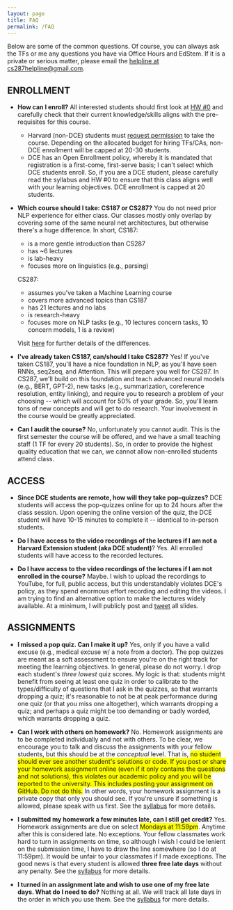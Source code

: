 ```yaml
---
layout: page
title: FAQ
permalink: /FAQ
---
```


Below are some of the common questions. Of course, you can always ask the TFs or me any questions you have via Office Hours and EdStem. If it is a private or serious matter, please email the [helpline at cs287helpline@gmail.com](mailto:cs287helpline@gmail.com).

## ENROLLMENT
- **How can I enroll?** All interested students should first look at [HW #0](https://harvard-iacs.github.io/CS287/_pages/CS287_HW0.zip) and carefully check that their current knowledge/skills aligns with the pre-requisites for this course.
  - Harvard (non-DCE) students must [request permission](https://forms.gle/vA3Y2bkZxndMdcft6) to take the course. Depending on the allocated budget for hiring TFs/CAs, non-DCE enrollment will be capped at 20-30 students.
  - DCE has an Open Enrollment policy, whereby it is mandated that registration is a first-come, first-serve basis; I can't select which DCE students enroll. So, if you are a DCE student, please carefully read the syllabus and HW #0 to ensure that this class aligns well with your learning objectives. DCE enrollment is capped at 20 students.

- **Which course should I take: CS187 or CS287?** You do not need prior NLP experience for either class. Our classes mostly only overlap by covering some of the same neural net architectures, but otherwise there's a huge difference. In short, CS187:
  - is a more gentle introduction than CS287
  - has ~6 lectures
  - is lab-heavy
  - focuses more on linguistics (e.g., parsing)

  CS287:
  - assumes you've taken a Machine Learning course
  - covers more advanced topics than CS187
  - has 21 lectures and no labs 
  - is research-heavy
  - focuses more on NLP tasks (e.g., 10 lectures concern tasks, 10 concern models, 1 is a review)
   
  Visit [here](187vs287) for further details of the differences.

- **I've already taken CS187, can/should I take CS287?** Yes! If you've taken CS187, you'll have a nice foundation in NLP, as you'll have seen RNNs, seq2seq, and Attention. This will prepare you well for CS287. In CS287, we'll build on this foundation and teach advanced neural models (e.g., BERT, GPT-2), new tasks (e.g., summarization, coreference resolution, entity linking), and require you to research a problem of your choosing -- which will account for 50% of your grade. So, you'll learn tons of new concepts and will get to do research. Your involvement in the course would be greatly appreciated.

- **Can I audit the course?** No, unfortunately you cannot audit. This is the first semester the course will be offered, and we have a small teaching staff (1 TF for every 20 students). So, in order to provide the highest quality education that we can, we cannot allow non-enrolled students attend class.   

## ACCESS
- **Since DCE students are remote, how will they take pop-quizzes?** DCE students will access the pop-quizzes online for up to 24 hours after the class session. Upon opening the online version of the quiz, the DCE student will have 10-15 minutes to complete it -- identical to in-person students.
 
- **Do I have access to the video recordings of the lectures if I am not a Harvard Extension student (aka DCE student)**? Yes. All enrolled students will have access to the recorded lectures. 

- **Do I have access to the video recordings of the lectures if I am not enrolled in the course?** Maybe. I wish to upload the recordings to YouTube, for full, public access, but this understandably violates DCE's policy, as they spend enormous effort recording and editing the videos. I am trying to find an alternative option to make the lectures widely available. At a minimum, I will publicly post and [tweet](https://twitter.com/CS287_NLP) all slides.

## ASSIGNMENTS
- **I missed a pop quiz. Can I make it up?** Yes, only if you have a valid excuse (e.g., medical excuse w/ a note from a doctor). The pop quizzes are meant as a soft assessment to ensure you're on the right track for meeting the learning objectives. In general, please do not worry. I drop each student's _three lowest_ quiz scores. My logic is that: students might benefit from seeing at least one quiz in order to calibrate to the types/difficulty of questions that I ask in the quizzes, so that warrants dropping a quiz; it's reasonable to not be at peak performance during one quiz (or that you miss one altogether), which warrants dropping a quiz; and perhaps a quiz might be too demanding or badly worded, which warrants dropping a quiz.

- **Can I work with others on homework?** No. Homework assignments are to be completed individually and not with others. To be clear, we encourage you to talk and discuss the assignments with your fellow students, but this should be at the _conceptual_ level. That is, <span style="background-color: #FFFF00">no student should ever see another student's solutions or code. If you post or share your homework assignment online (even if it only contains the questions and not solutions), this violates our academic policy and you will be reported to the university. This includes posting your assignment on GitHub. Do not do this.</span> In other words, your homework assignment is a private copy that only you should see. If you're unsure if something is allowed, please speak with us first. See the [syllabus](syllabus) for more details.

- **I submitted my homework a few minutes late, can I still get credit?** Yes. Homework assignments are due on select <span style="background-color: #FFFF00">Mondays at 11:59pm</span>. Anytime after this is considered late. No exceptions. Your fellow classmates work hard to turn in assignments on time, so although I wish I could be lenient on the submission time, I have to draw the line somewhere (so I do at 11:59pm). It would be unfair to your classmates if I made exceptions. The good news is that every student is allowed **three free late days** without any penalty. See the [syllabus](syllabus) for more details.

- **I turned in an assignment late and wish to use one of my free late days. What do I need to do?** Nothing at all. We will track all late days in the order in which you use them. See the [syllabus](syllabus) for more details.
